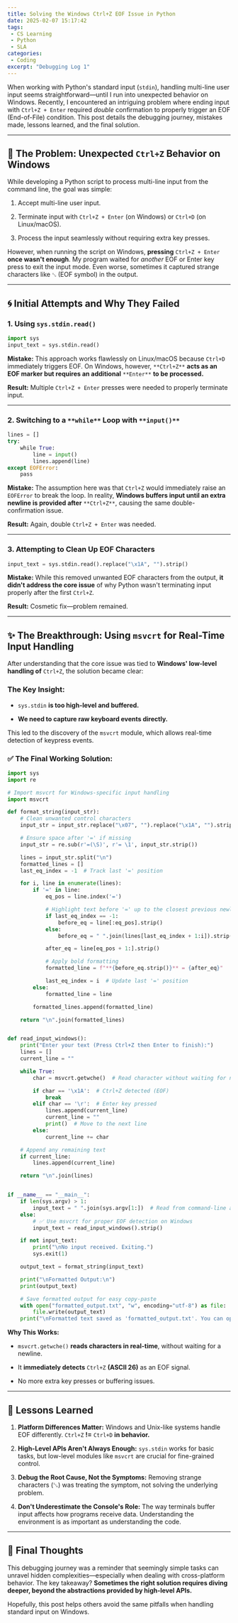 ```yaml
---
title: Solving the Windows Ctrl+Z EOF Issue in Python
date: 2025-02-07 15:17:42
tags:
 - CS Learning
 - Python
 - SLA
categories:
 - Coding
excerpt: "Debugging Log 1"
---
```


When working with Python's standard input (`stdin`), handling multi-line user input seems straightforward—until I run into unexpected behavior on Windows. Recently, I encountered an intriguing problem where ending input with `Ctrl+Z + Enter` required *double* confirmation to properly trigger an EOF (End-of-File) condition. This post details the debugging journey, mistakes made, lessons learned, and the final solution.

---

## 🚩 The Problem: Unexpected `Ctrl+Z` Behavior on Windows

While developing a Python script to process multi-line input from the command line, the goal was simple:

1. Accept multi-line user input.

2. Terminate input with `Ctrl+Z + Enter` (on Windows) or `Ctrl+D` (on Linux/macOS).

3. Process the input seamlessly without requiring extra key presses.

However, when running the script on Windows, **pressing** `Ctrl+Z + Enter` **once wasn't enough**. My program waited for *another* EOF or Enter key press to exit the input mode. Even worse, sometimes it captured strange characters like `␖` (EOF symbol) in the output.

---

## 🌀 Initial Attempts and Why They Failed

### 1. **Using** `sys.stdin.read()`

```python
import sys
input_text = sys.stdin.read()
```

**Mistake:** This approach works flawlessly on Linux/macOS because `Ctrl+D` immediately triggers EOF. On Windows, however, `**Ctrl+Z**` **acts as an EOF marker but requires an additional** `**Enter**` **to be processed.**

**Result:** Multiple `Ctrl+Z + Enter` presses were needed to properly terminate input.

---

### 2. **Switching to a** `**while**` **Loop with** `**input()**`

```python
lines = []
try:    
    while True:        
        line = input()        
        lines.append(line)
except EOFError:    
    pass
```

**Mistake:** The assumption here was that `Ctrl+Z` would immediately raise an `EOFError` to break the loop. In reality, **Windows buffers input until an extra newline is provided after** `**Ctrl+Z**`, causing the same double-confirmation issue.

**Result:** Again, double `Ctrl+Z + Enter` was needed.

---

### 3. **Attempting to Clean Up EOF Characters**

```python
input_text = sys.stdin.read().replace("\x1A", "").strip()
```

**Mistake:** While this removed unwanted EOF characters from the output, **it didn't address the core issue** of why Python wasn't terminating input properly after the first `Ctrl+Z`.

**Result:** Cosmetic fix—problem remained.

---

## ✨ The Breakthrough: Using `msvcrt` for Real-Time Input Handling

After understanding that the core issue was tied to **Windows' low-level handling of** `Ctrl+Z`, the solution became clear:

### **The Key Insight:**

- `sys.stdin` **is too high-level and buffered.**

- **We need to capture raw keyboard events directly.**

This led to the discovery of the `msvcrt` module, which allows real-time detection of keypress events.

### ✅ **The Final Working Solution:**

```python
import sys
import re

# Import msvcrt for Windows-specific input handling
import msvcrt

def format_string(input_str):
    # Clean unwanted control characters
    input_str = input_str.replace("\x07", "").replace("\x1A", "").strip()

    # Ensure space after '=' if missing
    input_str = re.sub(r'=(\S)', r'= \1', input_str.strip())

    lines = input_str.split("\n")
    formatted_lines = []
    last_eq_index = -1  # Track last '=' position

    for i, line in enumerate(lines):
        if '=' in line:
            eq_pos = line.index('=')

            # Highlight text before '=' up to the closest previous newline
            if last_eq_index == -1:
                before_eq = line[:eq_pos].strip()
            else:
                before_eq = " ".join(lines[last_eq_index + 1:i]).strip() + " " + line[:eq_pos].strip()

            after_eq = line[eq_pos + 1:].strip()

            # Apply bold formatting
            formatted_line = f"**{before_eq.strip()}** = {after_eq}"

            last_eq_index = i  # Update last '=' position
        else:
            formatted_line = line

        formatted_lines.append(formatted_line)

    return "\n".join(formatted_lines)


def read_input_windows():
    print("Enter your text (Press Ctrl+Z then Enter to finish):")
    lines = []
    current_line = ""

    while True:
        char = msvcrt.getwche()  # Read character without waiting for newline

        if char == '\x1A':  # Ctrl+Z detected (EOF)
            break
        elif char == '\r':  # Enter key pressed
            lines.append(current_line)
            current_line = ""
            print()  # Move to the next line
        else:
            current_line += char

    # Append any remaining text
    if current_line:
        lines.append(current_line)

    return "\n".join(lines)


if __name__ == "__main__":
    if len(sys.argv) > 1:
        input_text = " ".join(sys.argv[1:])  # Read from command-line arguments
    else:
        # ✅ Use msvcrt for proper EOF detection on Windows
        input_text = read_input_windows().strip()

    if not input_text:
        print("\nNo input received. Exiting.")
        sys.exit(1)

    output_text = format_string(input_text)

    print("\nFormatted Output:\n")
    print(output_text)

    # Save formatted output for easy copy-paste
    with open("formatted_output.txt", "w", encoding="utf-8") as file:
        file.write(output_text)
    print("\nFormatted text saved as 'formatted_output.txt'. You can open and copy it from there.")
```

**Why This Works:**

- `msvcrt.getwche()` **reads characters in real-time**, without waiting for a newline.

- It **immediately detects** `Ctrl+Z` **(ASCII 26)** as an EOF signal.

- No more extra key presses or buffering issues.

---

## 🚀 Lessons Learned

1. **Platform Differences Matter:** Windows and Unix-like systems handle EOF differently. `Ctrl+Z` **!=** `Ctrl+D` **in behavior.**

2. **High-Level APIs Aren't Always Enough:** `sys.stdin` works for basic tasks, but low-level modules like `msvcrt` are crucial for fine-grained control.

3. **Debug the Root Cause, Not the Symptoms:** Removing strange characters (␖) was treating the symptom, not solving the underlying problem.

4. **Don't Underestimate the Console's Role:** The way terminals buffer input affects how programs receive data. Understanding the environment is as important as understanding the code.

---

## 🌟 Final Thoughts

This debugging journey was a reminder that seemingly simple tasks can unravel hidden complexities—especially when dealing with cross-platform behavior. The key takeaway? **Sometimes the right solution requires diving deeper, beyond the abstractions provided by high-level APIs.**

Hopefully, this post helps others avoid the same pitfalls when handling standard input on Windows.

